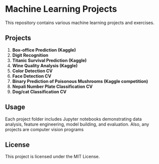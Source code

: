 # Machine Learning Projects
This repository contains various machine learning projects and exercises.

## Projects

1. **Box-office Prediction (Kaggle)**
2. **Digit Recognition**
3. **Titanic Survival Prediction (Kaggle)**
4. **Wine Quality Analysis (Kaggle)**
5. **Color Detection CV**
6. **Face Detection CV**
7. **Binary Prediction of Poisonous Mushrooms (Kaggle competition)**
8. **Nepali Number Plate Classification CV**
9. **Dog/cat Classification CV**
## Usage
Each project folder includes Jupyter notebooks demonstrating data analysis, feature engineering, model building, and evaluation.
Also, any projects are computer vision programs
## License
This project is licensed under the MIT License.